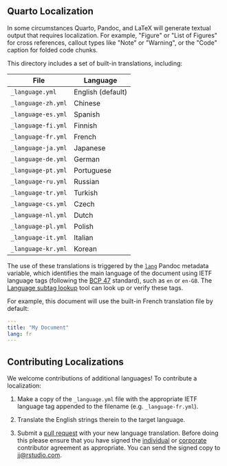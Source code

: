 ## Quarto Localization

In some circumstances Quarto, Pandoc, and LaTeX will generate textual output that requires localization. For example, "Figure" or "List of Figures" for cross references, callout types like "Note" or "Warning", or the "Code" caption for folded code chunks.

This directory includes a set of built-in translations, including:

| File               | Language          |
| ------------------ | ----------------- |
| `_language.yml`    | English (default) |
| `_language-zh.yml` | Chinese           |
| `_language-es.yml` | Spanish           |
| `_language-fi.yml` | Finnish           |
| `_language-fr.yml` | French            |
| `_language-ja.yml` | Japanese          |
| `_language-de.yml` | German            |
| `_language-pt.yml` | Portuguese        |
| `_language-ru.yml` | Russian           |
| `_language-tr.yml` | Turkish           |
| `_language-cs.yml` | Czech             |
| `_language-nl.yml` | Dutch             |
| `_language-pl.yml` | Polish            |
| `_language-it.yml` | Italian           |
| `_language-kr.yml` | Korean            |

The use of these translations is triggered by the [`lang`](https://pandoc.org/MANUAL.html#language-variables) Pandoc metadata variable, which identifies the main language of the document using IETF language tags (following the [BCP 47](https://tools.ietf.org/html/bcp47) standard), such as `en` or `en-GB`. The [Language subtag lookup](https://r12a.github.io/app-subtags/) tool can look up or verify these tags.

For example, this document will use the built-in French translation file by default:

```yaml
---
title: "My Document"
lang: fr
---
```

## Contributing Localizations

We welcome contributions of additional languages! To contribute a localization:

1.  Make a copy of the `_language.yml` file with the appropriate IETF language tag appended to the filename (e.g. `_language-fr.yml`).

2.  Translate the English strings therein to the target language.

3.  Submit a [pull request](https://help.github.com/articles/using-pull-requests) with your new language translation. Before doing this please ensure that you have signed the [individual](https://rstudioblog.files.wordpress.com/2017/05/rstudio_individual_contributor_agreement.pdf) or [corporate](https://rstudioblog.files.wordpress.com/2017/05/rstudio_corporate_contributor_agreement.pdf) contributor agreement as appropriate. You can send the signed copy to [jj\@rstudio.com](mailto:jj@rstudio.com).
